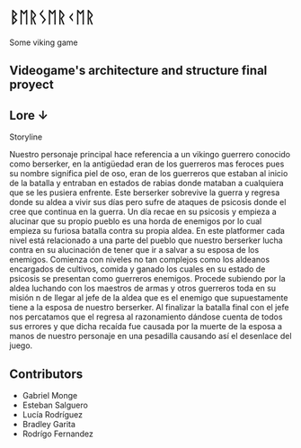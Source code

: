 # ᛒᛖᚱᛊᛖᚱᚲᛖᚱ

Some viking game

## Videogame's architecture and structure final proyect

## Lore ↓

Storyline 

Nuestro personaje principal hace referencia a un vikingo guerrero conocido como berserker, en la antigüedad eran de los guerreros mas feroces pues su nombre significa piel de oso, eran de los guerreros que estaban al inicio de la batalla y entraban en estados de rabias donde mataban a cualquiera que se les pusiera enfrente. Este berserker sobrevive la guerra y regresa donde su aldea a vivir sus días pero sufre de ataques de psicosis donde el cree que continua en la guerra. Un día recae en su psicosis y empieza a alucinar que su propio pueblo es una horda de enemigos por lo cual empieza su furiosa batalla contra su propia aldea. En este platformer cada nivel está relacionado a una parte del pueblo que nuestro berserker lucha contra en su alucinación de tener que ir a salvar a su esposa de los enemigos. Comienza con niveles no tan complejos como los aldeanos encargados de cultivos, comida y ganado los cuales en su estado de psicosis se presentan como guerreros enemigos. Procede subiendo por la aldea luchando con los maestros de armas y otros guerreros toda en su misión n de llegar al jefe de la aldea que es el enemigo que supuestamente tiene a la esposa de nuestro berserker. Al finalizar la batalla final con el jefe nos percatamos que el regresa al razonamiento dándose cuenta de todos sus errores y que dicha recaída fue causada por la muerte de la esposa a manos de nuestro personaje en una pesadilla causando así el desenlace del juego.

## Contributors

  - Gabriel Monge
  - Esteban Salguero
  - Lucía Rodríguez
  - Bradley Garita
  - Rodrígo Fernandez
  
 
